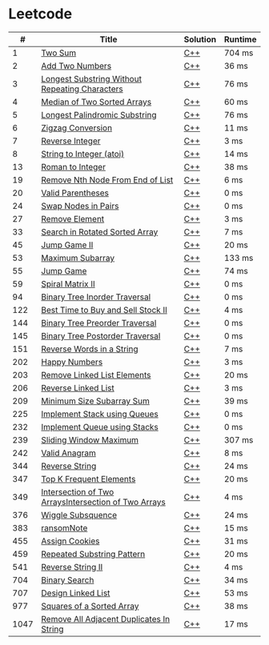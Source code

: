 # Leetcode

| # | Title | Solution | Runtime |
|---| ----- | -------- | ------- |
|1|[ Two Sum](https://leetcode.com/problems/two-sum/)|[C++](./leetcode/1.%20Two%20Sum.cpp)|704 ms|
|2|[ Add Two Numbers](https://leetcode.com/problems/add-two-numbers/)|[C++](./leetcode/2.%20Add%20Two%20Numbers.cpp)|36 ms|
|3|[ Longest Substring Without Repeating Characters](https://leetcode.com/problems/longest-substring-without-repeating-characters/)|[C++](./leetcode/3.%20Longest%20Substring%20Without%20Repeating%20Characters.cpp)|76 ms|
|4|[Median of Two Sorted Arrays](https://leetcode.com/problems/median-of-two-sorted-arrays/)|[C++](./leetcode/4.%20Median%20of%20Two%20Sorted%20Arrays.cpp)|60 ms|
|5|[ Longest Palindromic Substring](https://leetcode.com/problems/longest-palindromic-substring)|[C++](./leetcode/5.%20Longest%20Palindromic%20Substring.cpp)|76 ms|
|6|[  Zigzag Conversion](https://leetcode.com/problems/zigzag-conversion/)|[C++](./leetcode/6.%20Zigzag%20Conversion.cpp)|11 ms|
|7|[ Reverse Integer](https://leetcode.com/problems/reverse-integer/)|[C++](./leetcode/7.%20Reverse%20Integer.cpp)|3 ms|
|8|[ String to Integer (atoi)](https://leetcode.com/problems/string-to-integer-atoi/)|[C++](./leetcode/8.%20String%20to%20Integer%20(atoi).cpp)|14 ms|
|13|[ Roman to Integer](https://leetcode.com/problems/roman-to-integer/)|[C++](./leetcode/13.%20Roman%20to%20Integer.cpp)|38 ms|
|19|[ Remove Nth Node From End of List](https://leetcode.com/problems/remove-nth-node-from-end-of-list/)|[C++](./leetcode/19.%20Remove%20Nth%20Node%20From%20End%20of%20List.cpp)|6 ms|
|20|[Valid Parentheses](https://leetcode.com/problems/valid-parentheses/)|[C++](./leetcode/20.%20Valid%20Parentheses.cpp)|0 ms|
|24|[ Swap Nodes in Pairs](https://leetcode.com/problems/swap-nodes-in-pairs/)|[C++](./leetcode/24.%20Swap%20Nodes%20in%20Pairs.cpp)|0 ms|
|27|[ Remove Element](https://leetcode.com/problems/remove-element/)|[C++](./leetcode/27.%20Remove%20Element.cpp)|3 ms|
|33|[Search in Rotated Sorted Array](https://leetcode.com/problems/Search-in-Rotated-Sorted-Array/)|[C++](./leetcode/33.%20Search%20in%20Rotated%20Sorted%20Array.cpp)|7 ms|
|45|[Jump Game II](https://leetcode.com/problems/Jump-Game-II/)|[C++](./leetcode/45.%20Jump%20Game%20II.cpp)|20 ms|
|53|[Maximum Subarray](https://leetcode.com/problems/maximum-subarray/)|[C++](./leetcode/53.%20Maximum%20Subarray.cpp)|133 ms|
|55|[Jump Game](https://leetcode.com/problems/Jump-Game/)|[C++](./leetcode/55.%20Jump%20Game.cpp)|74 ms|
|59|[Spiral Matrix II](https://leetcode.com/problems/spiral-matrix-ii/)|[C++](./leetcode/59.%20Spiral%20Matrix%20II.cpp)|0 ms|
|94|[Binary Tree Inorder Traversal](https://leetcode.com/problems/Binary-Tree-Inorder-Traversal/)|[C++](./leetcode/94.%20Binary%20Tree%20Inorder%20Traversal.cpp)|0 ms|
|122|[Best Time to Buy and Sell Stock II](https://leetcode.com/problems/Best-Time-to-Buy-and-Sell-Stock-II/)|[C++](./leetcode/55.%20Jump%20Game.cpp)|4 ms|
|144|[Binary Tree Preorder Traversal](https://leetcode.com/problems/Binary-Tree-Preorder-Traversal/)|[C++](./leetcode/144.%20Binary%20Tree%20Preorder%20Traversal.cpp)|0 ms|
|145|[Binary Tree Postorder Traversal](https://leetcode.com/problems/Binary-Tree-Postorder-Traversal/)|[C++](./leetcode/145.%20Binary%20Tree%20Postorder%20Traversal.cpp)|0 ms|
|151|[Reverse Words in a String](https://leetcode.com/problems/reverse-words-in-a-string)|[C++](./leetcode/151.%20Reverse%20Words%20in%20a%20String.cpp)|7 ms|
|202|[Happy Numbers](https://leetcode.com/problems/happy-number/)|[C++](leetcode/202.%20Happy%20Number.cpp)|3 ms|
|203|[ Remove Linked List Elements](https://leetcode.com/problems/remove-linked-list-elements/)|[C++](./leetcode/203.%20Remove%20Linked%20List%20Elements_vir_head.cpp)|20 ms|
|206|[  Reverse Linked List](https://leetcode.com/problems/reverse-linked-list/)|[C++](./leetcode/206.%20Reverse%20Linked%20List.cpp)|3 ms|
|209|[ Minimum Size Subarray Sum](https://leetcode.com/problems/minimum-size-subarray-sum/)|[C++](./leetcode/209.%20Minimum%20Size%20Subarray%20Sum.cpp)|39 ms|
|225|[Implement Stack using Queues](https://leetcode.com/problems/implement-stack-using-queues/)|[C++](./leetcode/225.%20Implement%20Stack%20using%20Queues.cpp)|0 ms|
|232|[Implement Queue using Stacks](https://leetcode.com/problems/implement-queue-using-stacks/)|[C++](./leetcode/232.%20Implement%20Queue%20using%20Stacks232.%20Implement%20Queue%20using%20Stacks.cpp)|0 ms|
|239|[Sliding Window Maximum](https://leetcode.com/problems/Sliding-Window-Maximum/)|[C++](./leetcode/239.%20Sliding%20Window%20Maximum.cpp)|307 ms|
|242|[ Valid Anagram](https://leetcode.com/problems/valid-anagram/)|[C++](./leetcode/242.%20Valid%20Anagram.cpp)|8 ms|
|344|[ Reverse String](https://leetcode.com/problems/reverse-string/)|[C++](.leetcode/344.%20Reverse%20String.cpp)|24 ms|
|347|[ Top K Frequent Elements](https://leetcode.com/problems/Top-K-Frequent-Elements/)|[C++](.leetcode/347.%20Top%20K%20Frequent%20Elements.cpp)|20 ms|
|349|[Intersection of Two ArraysIntersection of Two Arrays](https://leetcode.com/problems/intersection-of-two-arrays/)|[C++](./leetcode/349.%20Intersection%20of%20Two%20Arrays.cpp)|4 ms|
|376|[Wiggle Subsquence](https://leetcode.com/problems/Wiggle-Subsequence/)|[C++](.leetcode/376.%20Wiggle%20Subsequence.cpp.cpp)|24 ms|
|383|[ ransomNote](https://leetcode.com/problems/ransom-note/)|[C++](./leetcode/383.%20Ransom%20Note.cpp)|15 ms|
|455|[Assign Cookies](https://leetcode.com/problems/Assign-Cookies/)|[C++](./leetcode/455.%20Assign%20Cookies.cpp)|31 ms|
|459|[Repeated Substring Pattern](https://leetcode.com/problems/repeated-substring-pattern/)|[C++](./leetcode/459.%20Repeated%20Substring%20Pattern.cpp)|20 ms|
|541|[ Reverse String II](https://leetcode.com/problems/reverse-string-ii/)|[C++](./leetcode/541.%20Reverse%20String%20II.cpp)|4 ms|
|704|[ Binary Search](https://leetcode.com/problems/binary-search/)|[C++](./leetcode/704.%20Binary%20Search.cpp)|34 ms|
|707|[ Design Linked List](https://leetcode.com/problems/design-linked-list/)|[C++](./leetcode/1.%20Two%20Sum.cpp)|53 ms|
|977|[ Squares of a Sorted Array](https://leetcode.com/problems/squares-of-a-sorted-array/)|[C++](./leetcode/977.%20SortedSquare.cpp)|38 ms|
|1047|[Remove All Adjacent Duplicates In String](https://leetcode.com/problems/Remove-All-Adjacent-Duplicates-In-String/)|[C++](./leetcode/1047.%20Remove%20All%20Adjacent%20Duplicates%20In%20String.cpp)|17 ms|
